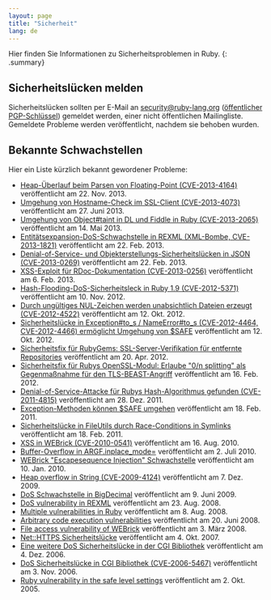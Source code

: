 ```yaml
---
layout: page
title: "Sicherheit"
lang: de
---
```


Hier finden Sie Informationen zu Sicherheitsproblemen in Ruby.
{: .summary}

## Sicherheitslücken melden

Sicherheitslücken sollten per E-Mail an
security@ruby-lang.org ([öffentlicher PGP-Schlüssel](/security.asc))
gemeldet werden, einer nicht öffentlichen Mailingliste.
Gemeldete Probleme werden veröffentlicht, nachdem sie behoben wurden.

## Bekannte Schwachstellen

Hier ein Liste kürzlich bekannt gewordener Probleme:

* [Heap-Überlauf beim Parsen von Floating-Point
  (CVE-2013-4164)](/de/news/2013/11/22/heap-overflow-in-floating-point-parsing-cve-2013-4164/)
  veröffentlicht am 22. Nov. 2013.
* [Umgehung von Hostname-Check im SSL-Client
  (CVE-2013-4073)](/de/news/2013/06/27/hostname-check-bypassing-vulnerability-in-openssl-client-cve-2013-4073/)
  veröffentlicht am 27. Juni 2013.
* [Umgehung von Object#taint in DL und Fiddle in Ruby
  (CVE-2013-2065)](/de/news/2013/05/14/taint-bypass-dl-fiddle-cve-2013-2065/)
  veröffentlicht am 14. Mai 2013.
* [Entitätsexpansion-DoS-Schwachstelle in REXML (XML-Bombe,
  CVE-2013-1821)][1]
  veröffentlicht am 22. Feb. 2013.
* [Denial-of-Service- und Objekterstellungs-Sicherheitslücken in JSON
  (CVE-2013-0269)][2]
  veröffentlicht am 22. Feb. 2013.
* [XSS-Exploit für RDoc-Dokumentation (CVE-2013-0256)][3]
  veröffentlicht am 6. Feb. 2013.
* [Hash-Flooding-DoS-Sicherheitsleck in Ruby 1.9 (CVE-2012-5371)][4]
  veröffentlicht am 10. Nov. 2012.
* [Durch ungültiges NUL-Zeichen werden unabsichtlich Dateien
  erzeugt (CVE-2012-4522)][5]
  veröffentlicht am 12. Okt. 2012.
* [Sicherheitslücke in Exception#to_s / NameError#to_s (CVE-2012-4464,
  CVE-2012-4466) ermöglicht Umgehung von $SAFE][6]
  veröffentlicht am 12. Okt. 2012.
* [Sicherheitsfix für RubyGems: SSL-Server-Verifikation für entfernte
  Repositories][7]
  veröffentlicht am 20. Apr. 2012.
* [Sicherheitsfix für Rubys OpenSSL-Modul: Erlaube "0/n splitting" als
  Gegenmaßnahme für den TLS-BEAST-Angriff][8]
  veröffentlicht am 16. Feb. 2012.
* [Denial-of-Service-Attacke für Rubys Hash-Algorithmus gefunden
  (CVE-2011-4815)][9]
  veröffentlicht am 28. Dez. 2011.
* [Exception-Methoden können $SAFE umgehen][10]
  veröffentlicht am 18. Feb. 2011.
* [Sicherheitslücke in FileUtils durch Race-Conditions in Symlinks][11]
  veröffentlicht am 18. Feb. 2011.
* [XSS in WEBrick (CVE-2010-0541)][12]
  veröffentlicht am 16. Aug. 2010.
* [Buffer-Overflow in ARGF.inplace\_mode=][13]
  veröffentlicht am 2. Juli 2010.
* [WEBrick "Escapesequence Injection" Schwachstelle][14]
  veröffentlicht am 10. Jan. 2010.
* [Heap overflow in String (CVE-2009-4124)][15]
  veröffentlicht am 7. Dez. 2009.
* [DoS Schwachstelle in
  BigDecimal](/de/news/2009/06/13/dos-schwachstelle-in-bigdecimal/)
  veröffentlicht am 9. Juni 2009.
* [DoS vulnerability in
  REXML](/en/news/2008/08/23/dos-vulnerability-in-rexml/)
  veröffentlicht am 23. Aug. 2008.
* [Multiple vulnerabilities in
  Ruby](/en/news/2008/08/08/multiple-vulnerabilities-in-ruby/)
  veröffentlicht am 8. Aug. 2008.
* [Arbitrary code execution
  vulnerabilities](/en/news/2008/06/20/arbitrary-code-execution-vulnerabilities/)
  veröffentlicht am 20. Juni 2008.
* [File access vulnerability of
  WEBrick](/en/news/2008/03/03/webrick-file-access-vulnerability/)
  veröffentlicht am 3. März 2008.
* [Net::HTTPS Sicherheitslücke](/de/news/2007/10/04/net-https-sicherheitslcke/)
  veröffentlicht am 4. Okt. 2007.
* [Eine weitere DoS Sicherheitslücke in der
  CGI Bibliothek](/de/news/2006/12/04/another-dos-vulnerability-in-cgi-library/)
  veröffentlicht am 4. Dez. 2006.
* [DoS Sicherheitslücke in
  CGI Bibliothek (CVE-2006-5467)](/de/news/2006/11/09/dos-sicherheitslcke-in-cgi-bibliothek/)
  veröffentlicht am 3. Nov. 2006.
* [Ruby vulnerability in the safe level
  settings](/de/news/2005/10/03/ruby-vulnerability-in-the-safe-level-settings/)
  veröffentlicht am 2. Okt. 2005.



[1]: /de/news/2013/02/23/rexml-bombe/
[2]: /de/news/2013/02/23/denial-of-service-cve-2013-0269/
[3]: /de/news/2013/02/07/xss-exploit-fr-rdoc-dokumentation/
[4]: /de/news/2012/11/09/hash-flooding-dos-sicherheitsleck-in-ruby-1-9-cve-2012-5371/
[5]: /de/news/2012/10/12/durch-ungltiges-nul-zeichen-werden-unabsichtlich-dateien-erzeugt/
[6]: /de/news/2012/10/12/sicherheitsluecke-in-exception-ermoeglicht-umgehung-von-safe-mode/
[7]: /de/news/2012/04/20/ruby-1-9-3-p194-verffentlicht/
[8]: /de/news/2012/02/16/sicherheitsfix-fr-rubys-openssl-modul-erlaube-0n-splitting-als-gegenmanahme-fr-den-tls-beast-angriff/
[9]: /de/news/2012/01/04/denial-of-service-attacke-fr-rubys-hash-algorithmus-gefunden-cve-2011-4815/
[10]: /de/news/2011/02/18/exception-methoden-knnen-safe-umgehen/
[11]: /de/news/2011/02/18/sicherheitslcke-in-fileutils-durch-race-conditions-in-symlinks/
[12]: /de/news/2010/08/24/xss-in-webrick-cve-2010-0541/
[13]: /de/news/2010/07/02/ruby-1-9-1-p429-verffentlicht/
[14]: /de/news/2010/01/10/webrick-escapesequence-injection-schwachstelle/
[15]: /de/news/2009/12/07/heap-overflow-in-string/
